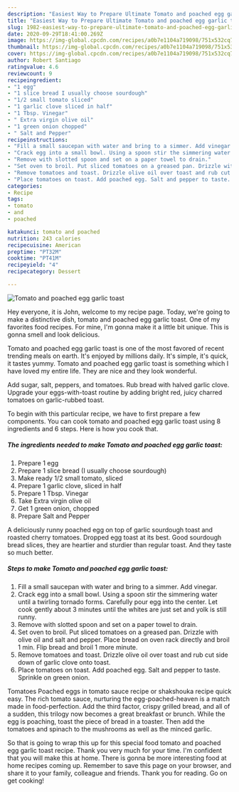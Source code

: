 ```yaml
---
description: "Easiest Way to Prepare Ultimate Tomato and poached egg garlic toast"
title: "Easiest Way to Prepare Ultimate Tomato and poached egg garlic toast"
slug: 1982-easiest-way-to-prepare-ultimate-tomato-and-poached-egg-garlic-toast
date: 2020-09-29T18:41:00.269Z
image: https://img-global.cpcdn.com/recipes/a0b7e1104a719098/751x532cq70/tomato-and-poached-egg-garlic-toast-recipe-main-photo.jpg
thumbnail: https://img-global.cpcdn.com/recipes/a0b7e1104a719098/751x532cq70/tomato-and-poached-egg-garlic-toast-recipe-main-photo.jpg
cover: https://img-global.cpcdn.com/recipes/a0b7e1104a719098/751x532cq70/tomato-and-poached-egg-garlic-toast-recipe-main-photo.jpg
author: Robert Santiago
ratingvalue: 4.6
reviewcount: 9
recipeingredient:
- "1 egg"
- "1 slice bread I usually choose sourdough"
- "1/2 small tomato sliced"
- "1 garlic clove sliced in half"
- "1 Tbsp. Vinegar"
- " Extra virgin olive oil"
- "1 green onion chopped"
- " Salt and Pepper"
recipeinstructions:
- "Fill a small saucepan with water and bring to a simmer. Add vinegar."
- "Crack egg into a small bowl. Using a spoon stir the simmering water until a twirling tornado forms. Carefully pour egg into the center. Let cook gently about 3 minutes until the whites are just set and yolk is still runny."
- "Remove with slotted spoon and set on a paper towel to drain."
- "Set oven to broil. Put sliced tomatoes on a greased pan. Drizzle with olive oil and salt and pepper. Place bread on oven rack directly and broil 1 min. Flip bread and broil 1 more minute."
- "Remove tomatoes and toast. Drizzle olive oil over toast and rub cut side down of garlic clove onto toast."
- "Place tomatoes on toast. Add poached egg. Salt and pepper to taste. Sprinkle on green onion."
categories:
- Recipe
tags:
- tomato
- and
- poached

katakunci: tomato and poached 
nutrition: 243 calories
recipecuisine: American
preptime: "PT32M"
cooktime: "PT41M"
recipeyield: "4"
recipecategory: Dessert

---
```



![Tomato and poached egg garlic toast](https://img-global.cpcdn.com/recipes/a0b7e1104a719098/751x532cq70/tomato-and-poached-egg-garlic-toast-recipe-main-photo.jpg)

Hey everyone, it is John, welcome to my recipe page. Today, we're going to make a distinctive dish, tomato and poached egg garlic toast. One of my favorites food recipes. For mine, I'm gonna make it a little bit unique. This is gonna smell and look delicious.

Tomato and poached egg garlic toast is one of the most favored of recent trending meals on earth. It's enjoyed by millions daily. It's simple, it's quick, it tastes yummy. Tomato and poached egg garlic toast is something which I have loved my entire life. They are nice and they look wonderful.

Add sugar, salt, peppers, and tomatoes. Rub bread with halved garlic clove. Upgrade your eggs-with-toast routine by adding bright red, juicy charred tomatoes on garlic-rubbed toast.


To begin with this particular recipe, we have to first prepare a few components. You can cook tomato and poached egg garlic toast using 8 ingredients and 6 steps. Here is how you cook that.

<!--inarticleads1-->

##### The ingredients needed to make Tomato and poached egg garlic toast:

1. Prepare 1 egg
1. Prepare 1 slice bread (I usually choose sourdough)
1. Make ready 1/2 small tomato, sliced
1. Prepare 1 garlic clove, sliced in half
1. Prepare 1 Tbsp. Vinegar
1. Take  Extra virgin olive oil
1. Get 1 green onion, chopped
1. Prepare  Salt and Pepper


A deliciously runny poached egg on top of garlic sourdough toast and roasted cherry tomatoes. Dropped egg toast at its best. Good sourdough bread slices, they are heartier and sturdier than regular toast. And they taste so much better. 

<!--inarticleads2-->

##### Steps to make Tomato and poached egg garlic toast:

1. Fill a small saucepan with water and bring to a simmer. Add vinegar.
1. Crack egg into a small bowl. Using a spoon stir the simmering water until a twirling tornado forms. Carefully pour egg into the center. Let cook gently about 3 minutes until the whites are just set and yolk is still runny.
1. Remove with slotted spoon and set on a paper towel to drain.
1. Set oven to broil. Put sliced tomatoes on a greased pan. Drizzle with olive oil and salt and pepper. Place bread on oven rack directly and broil 1 min. Flip bread and broil 1 more minute.
1. Remove tomatoes and toast. Drizzle olive oil over toast and rub cut side down of garlic clove onto toast.
1. Place tomatoes on toast. Add poached egg. Salt and pepper to taste. Sprinkle on green onion.


Tomatoes Poached eggs in tomato sauce recipe or shakshouka recipe quick easy. The rich tomato sauce, nurturing the egg-poached-heaven is a match made in food-perfection. Add the third factor, crispy grilled bread, and all of a sudden, this trilogy now becomes a great breakfast or brunch. While the egg is poaching, toast the piece of bread in a toaster. Then add the tomatoes and spinach to the mushrooms as well as the minced garlic. 

So that is going to wrap this up for this special food tomato and poached egg garlic toast recipe. Thank you very much for your time. I'm confident that you will make this at home. There is gonna be more interesting food at home recipes coming up. Remember to save this page on your browser, and share it to your family, colleague and friends. Thank you for reading. Go on get cooking!
